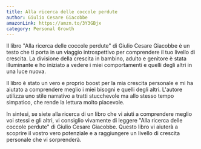 ```yaml
---
title: Alla ricerca delle coccole perdute 
author: Giulio Cesare Giacobbe
amazonLink: https://amzn.to/3Y3GBjx
category: Personal Growth
---
```

Il libro "Alla ricerca delle coccole perdute" di Giulio Cesare Giacobbe è un testo che ti porta in un viaggio introspettivo per comprendere il tuo livello di crescita. La divisione della crescita in bambino, adulto e genitore è stata illuminante e ho iniziato a vedere i miei comportamenti e quelli degli altri in una luce nuova.

Il libro è stato un vero e proprio boost per la mia crescita personale e mi ha aiutato a comprendere meglio i miei bisogni e quelli degli altri. L'autore utilizza uno stile narrativo a tratti stucchevole ma allo stesso tempo simpatico, che rende la lettura molto piacevole.

In sintesi, se siete alla ricerca di un libro che vi aiuti a comprendere meglio voi stessi e gli altri, vi consiglio vivamente di leggere "Alla ricerca delle coccole perdute" di Giulio Cesare Giacobbe. Questo libro vi aiuterà a scoprire il vostro vero potenziale e a raggiungere un livello di crescita personale che vi sorprenderà.